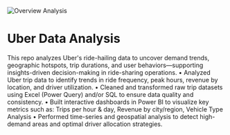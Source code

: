 ![Overview Analysis](https://raw.githubusercontent.com/trilochan7504/Uber_Analysis_PowerBI_Dashboard_Project_Business/main/Overview%20Analysis.png)

# Uber Data Analysis
This repo analyzes Uber's ride-hailing data to uncover demand trends, geographic hotspots, trip durations, and user behaviors—supporting insights-driven decision-making in ride-sharing operations.
• Analyzed Uber trip data to identify trends in ride frequency, peak hours, revenue by location, and driver utilization.
• Cleaned and transformed raw trip datasets using Excel (Power Query) and/or SQL to ensure data quality and consistency.
• Built interactive dashboards in Power BI to visualize key metrics such as:
Trips per hour & day, Revenue by city/region, Vehicle Type Analysis
• Performed time-series and geospatial analysis to detect high-demand areas and optimal driver allocation strategies.
